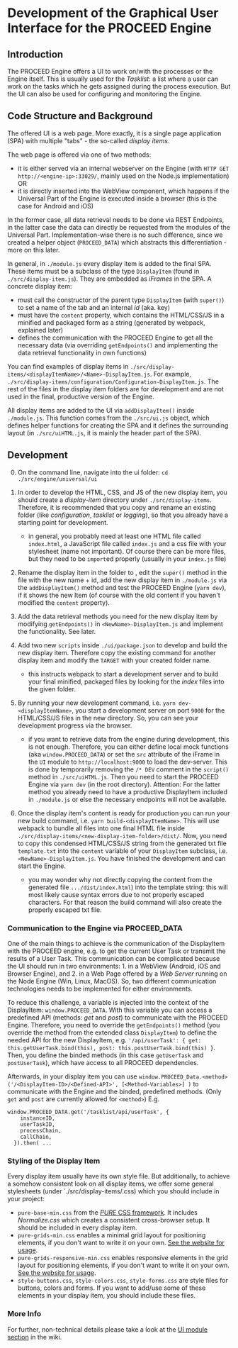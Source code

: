 # Development of the Graphical User Interface for the PROCEED Engine

## Introduction

The PROCEED Engine offers a UI to work on/with the processes or the Engine itself. This is usually used for the _Tasklist_: a list where a user can work on the tasks which he gets assigned during the process execution. But the UI can also be used for configuring and monitoring the Engine.

## Code Structure and Background

The offered UI is a web page. More exactly, it is a single page application (SPA) with multiple "tabs" - the so-called _display items_.

The web page is offered via one of two methods:

- it is either served via an internal webserver on the Engine (with `HTTP GET http://<engine-ip>:33029/`, mainly used on the Node.js implementation) OR
- it is directly inserted into the WebView component, which happens if the Universal Part of the Engine is executed inside a browser (this is the case for Android and iOS)

In the former case, all data retrieval needs to be done via REST Endpoints, in the latter case the data can directly be requested from the modules of the Universal Part. Implementation-wise there is no such difference, since we created a helper object (`PROCEED_DATA`) which abstracts this differentiation - more on this later.

In general, in `./module.js` every display item is added to the final SPA.
These items must be a subclass of the type `DisplayItem` (found in `./src/display-item.js`).
They are embedded as _iFrames_ in the SPA.
A concrete display item:

- must call the constructor of the parent type `DisplayItem` (with `super()`) to set a name of the tab and an internal _id_ (aka. key)
- must have the `content` property, which contains the HTML/CSS/JS in a minified and packaged form as a string (generated by webpack, explained later)
- defines the communication with the PROCEED Engine to get all the necessary data (via overriding `getEndpoints()` and implementing the data retrieval functionality in own functions)

You can find examples of display items in `./src/display-items/<displayItemName>/<Name>-DisplayItem.js`. For example, `./src/display-items/configuration/Configuration-DisplayItem.js`. The rest of the files in the display item folders are for development and are not used in the final, productive version of the Engine.

All display items are added to the UI via `addDisplayItem()` inside `./module.js`. This function comes from the `./src/ui.js` object, which defines helper functions for creating the SPA and it defines the surrounding layout (in `./src/uiHTML.js`, it is mainly the header part of the SPA).

## Development

0. On the command line, navigate into the ui folder: `cd ./src/engine/universal/ui`
1. In order to develop the HTML, CSS, and JS of the new display item, you should create a _display-item_ directory under `./src/display-items`. Therefore, it is recommended that you copy and rename an existing folder (like _configuration_, _tasklist_ or _logging_), so that you already have a starting point for development.

   - in general, you probably need at least one HTML file called `index.html`, a JavaScript file called `index.js` and a css file with your stylesheet (name not important). Of course there can be more files, but they need to be `import`ed properly (usually in your `index.js` file)

2. Rename the display item in the folder to , edit the `super()` method in the file with the new name + id, add the new display item in `./module.js` via the `addDisplayItem()` method and test the PROCEED Engine (`yarn dev`), if it shows the new Item (of course with the old content if you haven't modified the `content` property).

3. Add the data retrieval methods you need for the new display item by modifying `getEndpoints()` in `<NewName>-DisplayItem.js` and implement the functionality. See later.

4. Add two new `scripts` inside `./ui/package.json` to develop and build the new display item. Therefore copy the existing command for another display item and modify the `TARGET` with your created folder name.

   - this instructs webpack to start a development server and to build your final minified, packaged files by looking for the _index_ files into the given folder.

5. By running your new development command, i.e. `yarn dev-<displayItemName>`, you start a development server on port `9000` for the HTML/CSS/JS files in the new directory. So, you can see your development progress via the browser.

   - if you want to retrieve data from the engine during development, this is not enough. Therefore, you can either define local mock functions (aka `window.PROCEED_DATA`) or set the `src` attribute of the iFrame in the `UI` module to `http://localhost:9000` to load the dev-server. This is done by temporarily removing the `/* DEV` comment in the `script()` method in `./src/uiHTML.js`. Then you need to start the PROCEED Engine via `yarn dev` (in the root directory). Attention: For the latter method you already need to have a productive DisplayItem included in `./module.js` or else the necessary endpoints will not be available.

6. Once the display item's content is ready for production you can run your new build command, i.e. `yarn build-<displayItemName>`. This will use webpack to bundle all files into one final HTML file inside `./src/display-items/<new-display-item-folder>/dist/`. Now, you need to copy this condensed HTML/CSS/JS string from the generated txt file `template.txt` into the `content` variable of your `DisplayItem` subclass, i.e. `<NewName>-DisplayItem.js`. You have finished the development and can start the Engine.

   - you may wonder why not directly copying the content from the generated file `.../dist/index.html`) into the template string: this will most likely cause syntax errors due to not properly escaped characters. For that reason the build command will also create the properly escaped txt file.

### Communication to the Engine via PROCEED_DATA

One of the main things to achieve is the communication of the DisplayItem with the PROCEED engine, e.g. to get the current User Task or transmit the results of a User Task.
This communication can be complicated because the UI should run in two environments: 1. in a WebView (Android, iOS and Browser Engine), and 2. in a Web Page offered by a _Web Server_ running on the Node Engine (Win, Linux, MacOS). So, two different communication technologies needs to be implemented for either environments.

To reduce this challenge, a variable is injected into the context of the DisplayItem: `window.PROCEED_DATA`. With this variable you can access a predefined API (methods: _get_ and _post_) to communicate with the PROCEED Engine. Therefore, you need to override the `getEndpoints()` method (you override the method from the extended class `DisplayItem`) to define the needed API for the new DisplayItem, e.g. `'/api/userTask': { get: this.getUserTask.bind(this), post: this.postUserTask.bind(this) }`. Then, you define the binded methods (in this case `getUserTask` and `postUserTask`), which have access to all PROCEED dependencies.

Afterwards, in your display item you can use `window.PROCEED_Data.<method>('/<DisplayItem-ID>/<Defined-API>', [<Method-Variables>] )` to communicate with the Engine and the binded, predefined methods. (Only `get` and `post` are currently allowed for `<method>`) E.g.

```
window.PROCEED_DATA.get('/tasklist/api/userTask', {
    instanceID,
    userTaskID,
    processChain,
    callChain,
  }).then( ...
```

### Styling of the Display Item

Every display item usually have its own style file.
But additionally, to achieve a somehow consistent look on all display items, we offer some general stylesheets (under `./src/display-items/<yyy>.css) which you should include in your project:

- `pure-base-min.css` from the [_PURE_ CSS framework](https://purecss.io/base/). It includes _Normalize.css_ which creates a consistent cross-browser setup. It should be included in every display item.
- `pure-grids-min.css` enables a minimal grid layout for positioning elements, if you don't want to write it on your own. [See the website for usage](https://purecss.io/grids/).
- `pure-grids-responsive-min.css` enables responsive elements in the grid layout for positioning elements, if you don't want to write it on your own. [See the website for usage](https://purecss.io/grids/#pure-responsive-grids).
- `style-buttons.css`, `style-colors.css`, `style-forms.css` are style files for buttons, colors and forms. If you want to add/use some of these elements in your display item, you should include these files.

### More Info

For further, non-technical details please take a look at the [UI module section](https://github.com/PROCEED-Labs/proceed/wiki/PROCEED-Engine-UI-Module) in the wiki.

